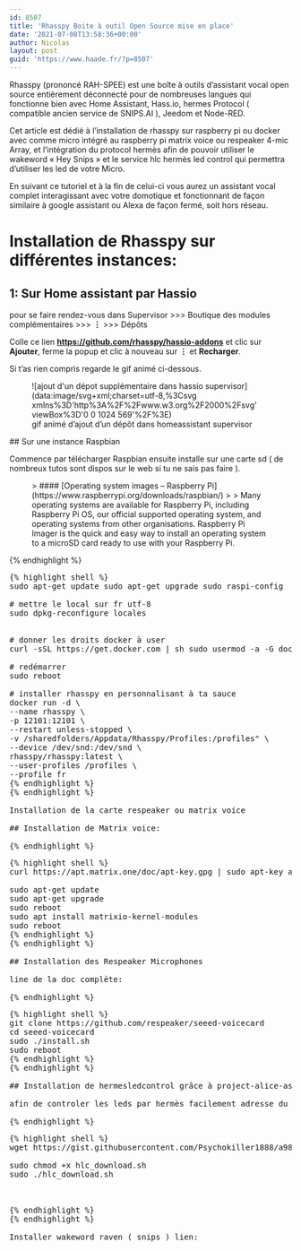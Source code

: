 ```yaml
---
id: 8507
title: 'Rhasspy Boite à outil Open Source mise en place'
date: '2021-07-08T13:58:36+00:00'
author: Nicolas
layout: post
guid: 'https://www.haade.fr/?p=8507'
---
```


Rhasspy (prononcé RAH-SPEE) est une boîte à outils d’assistant vocal open source entièrement déconnecté pour de nombreuses langues qui fonctionne bien avec Home Assistant, Hass.io, hermes Protocol ( compatible ancien service de SNIPS.AI ), Jeedom et Node-RED.

Cet article est dédié à l’installation de rhasspy sur raspberry pi ou docker avec comme micro intégré au raspberry pi matrix voice ou respeaker 4-mic Array, et l’intégration du protocol hermès afin de pouvoir utiliser le wakeword « Hey Snips » et le service hlc hermès led control qui permettra d’utiliser les led de votre Micro.

En suivant ce tutoriel et à la fin de celui-ci vous aurez un assistant vocal complet interagissant avec votre domotique et fonctionnant de façon similaire à google assistant ou Alexa de façon fermé, soit hors réseau.

# Installation de Rhasspy sur différentes instances:

## 1: Sur Home assistant par Hassio

pour se faire rendez-vous dans Supervisor >>> Boutique des modules complémentaires >>> **⋮** >>> Dépôts

Colle ce lien **<https://github.com/rhasspy/hassio-addons>** et clic sur **Ajouter**, ferme la popup et clic à nouveau sur **⋮** et **Recharger**.

Si t’as rien compris regarde le gif animé ci-dessous.

<figure class="wp-block-image size-large">![ajout d'un dépot supplémentaire dans hassio supervisor](data:image/svg+xml;charset=utf-8,%3Csvg xmlns%3D'http%3A%2F%2Fwww.w3.org%2F2000%2Fsvg' viewBox%3D'0 0 1024 569'%2F%3E)<figcaption>gif animé d’ajout d’un dépôt dans homeassistant supervisor</figcaption></figure>## Sur une instance Raspbian

Commence par télécharger Raspbian ensuite installe sur une carte sd ( de nombreux tutos sont dispos sur le web si tu ne sais pas faire ).

<figure class="wp-block-embed is-type-rich is-provider-raspberry-pi wp-block-embed-raspberry-pi"><div class="wp-block-embed__wrapper">> #### [Operating system images – Raspberry Pi](https://www.raspberrypi.org/downloads/raspbian/)
> 
> Many operating systems are available for Raspberry Pi, including Raspberry Pi OS, our official supported operating system, and operating systems from other organisations. Raspberry Pi Imager is the quick and easy way to install an operating system to a microSD card ready to use with your Raspberry Pi.

<script async="" charset="UTF-8" src="//cdn.embedly.com/widgets/platform.js"></script></div></figure>{% endhighlight %}
<pre class="wp-block-code" title="installation rhaspy sur raspbian">{% highlight shell %}
sudo apt-get update sudo apt-get upgrade sudo raspi-config

# mettre le local sur fr utf-8
sudo dpkg-reconfigure locales


# donner les droits docker à user
curl -sSL https://get.docker.com | sh sudo usermod -a -G docker $USER

# redémarrer
sudo reboot

# installer rhasspy en personnalisant à ta sauce
docker run -d \
--name rhasspy \
-p 12101:12101 \
--restart unless-stopped \
-v /sharedfolders/Appdata/Rhasspy/Profiles:/profiles" \
--device /dev/snd:/dev/snd \
rhasspy/rhasspy:latest \
--user-profiles /profiles \
--profile fr
{% endhighlight %}
{% endhighlight %}

Installation de la carte respeaker ou matrix voice

## Installation de Matrix voice:

{% endhighlight %}
<pre class="wp-block-code">{% highlight shell %}
curl https://apt.matrix.one/doc/apt-key.gpg | sudo apt-key add - echo "deb https://apt.matrix.one/raspbian $(lsb_release -sc) main" | sudo tee /etc/apt/sources.list.d/matrixlabs.list 

sudo apt-get update 
sudo apt-get upgrade 
sudo reboot 
sudo apt install matrixio-kernel-modules 
sudo reboot
{% endhighlight %}
{% endhighlight %}

## Installation des Respeaker Microphones 

line de la doc complète: <https://github.com/respeaker/seeed-voicecard>

{% endhighlight %}
<pre class="wp-block-code">{% highlight shell %}
git clone https://github.com/respeaker/seeed-voicecard 
cd seeed-voicecard 
sudo ./install.sh 
sudo reboot
{% endhighlight %}
{% endhighlight %}

## Installation de hermesledcontrol grâce à project-alice-assistant

afin de controler les leds par hermès facilement adresse du projet: <https://github.com/project-alice-assistant/HermesLedControl>

{% endhighlight %}
<pre class="wp-block-code">{% highlight shell %}
wget https://gist.githubusercontent.com/Psychokiller1888/a9826f92c5a3c5d03f34d182fda1ce4c/raw/cbb53252dd55dc4e9f5f6064a493f0981cf133fb/hlc_download.sh

sudo chmod +x hlc_download.sh 
sudo ./hlc_download.sh



{% endhighlight %}
{% endhighlight %}

Installer wakeword raven ( snips ) lien: <https://github.com/rhasspy/rhasspy-wake-raven>